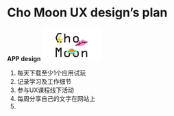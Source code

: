 # Cho Moon UX design’s plan
__APP design__
![](logo-14.png)
1. 每天下载至少1个应用试玩
2. 记录学习及工作细节
3. 参与UX课程线下活动
4. 每周分享自己的文字在网站上
5. 